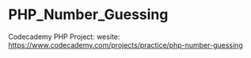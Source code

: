 # PHP_Number_Guessing

Codecademy PHP Project: 
wesite: https://www.codecademy.com/projects/practice/php-number-guessing



